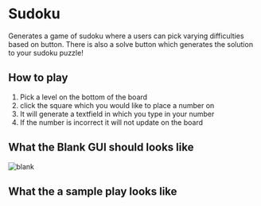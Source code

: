 # Sudoku

Generates a game of sudoku where a users can pick varying difficulties based on button. There is also a solve button which generates the solution to your sudoku puzzle! 

## How to play  
1. Pick a level on the bottom of the board
2. click the square which you would like to place a number on
3. It will generate a textfield in which you type in your number
4. If the number is incorrect it will not update on the board 

## What the Blank GUI should looks like

![blank](https://user-images.githubusercontent.com/80200462/146861218-f0e11f87-87c9-486a-9da2-929da8df83ca.PNG)

## What the a sample play looks like
